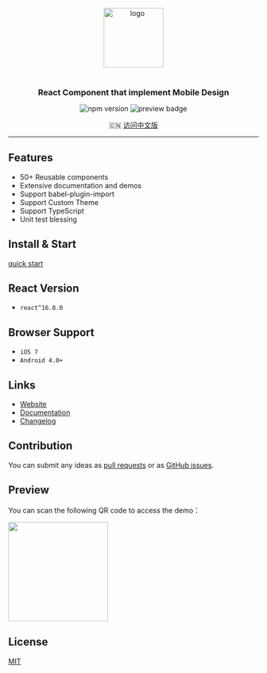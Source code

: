 <p align="center">
    <img alt="logo" src="https://storage.jd.com/imgtools/a88936e68d-2f02ea30-b2ac-11e9-b365-ffed7307867d.png" width="120" style="margin-bottom: 10px;">
</p>
<h3 align="center" style="margin: 30px 0 0;">React Component that implement Mobile Design</h3>
<p align="center"><img src="https://img.shields.io/npm/v/@jdcfe/yep-react.svg?style=flat-square" alt="npm version" /> <img alt="preview badge" src="https://img.shields.io/npm/dw/@jdcfe/yep-react"></p>

<p align="center">
  🇨🇳 <a href="./README-zh_CN.md">访问中文版</a>
</p>

---

## Features

- 50+ Reusable components
- Extensive documentation and demos
- Support babel-plugin-import
- Support Custom Theme
- Support TypeScript
- Unit test blessing

## Install & Start

[quick start](https://zhhyang.github.io/yep-react/#/doc/get-started)

## React Version

- `react^16.8.0`

## Browser Support

- `iOS 7`
- `Android 4.0+`

## Links

- [Website](https://zhhyang.github.io/yep-react/)
- [Documentation](https://zhhyang.github.io/yep-react/#/doc/get-started)
- [Changelog](https://zhhyang.github.io/yep-react/#/doc/CHANGELOG)

## Contribution

You can submit any ideas as [pull requests](https://github.com/zhhyang/yep-react/pulls) or as [GitHub issues](https://github.com/zhhyang/yep-react/issues).

## Preview

You can scan the following QR code to access the demo：

<img src="https://img14.360buyimg.com/imagetools/jfs/t28423/177/1558757309/5251/e5003733/5ce3d317N0f3bb003.png" width="200" height="200" >

## License

[MIT](https://github.com/zhhyang/yep-react/blob/master/LICENSE)

